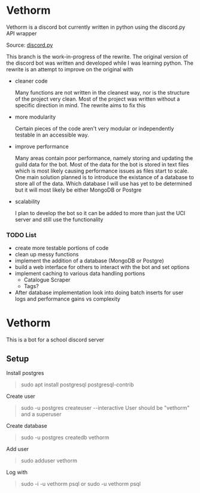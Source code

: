 # Vethorm

Vethorm is a discord bot currently written in python using the discord.py API wrapper

Source: [discord.py](https://github.com/Rapptz/discord.py)

This branch is the work-in-progress of the rewrite. The original version of the discord bot was written and developed while I was learning python.
The rewrite is an attempt to improve on the original with

* cleaner code

   Many functions are not written in the cleanest way, nor is the structure of the project very clean.
   Most of the project was written without a specific direction in mind. The rewrite aims to fix this

* more modularity

   Certain pieces of the code aren't very modular or independently testable in an accessible way.

* improve performance

   Many areas contain poor performance, namely storing and updating the guild data for the bot.
   Most of the data for the bot is stored in text files which is most likely causing performance issues as files start to scale.
   One main solution planned is to introduce the existance of a database to store all of the data. Which database I will use has yet to be determined but it will most likely be either MongoDB or Postgre

* scalability

   I plan to develop the bot so it can be added to more than just the UCI server and still use the functionality

### TODO List

* create more testable portions of code
* clean up messy functions
* implement the addition of a database (MongoDB or Postgre)
* build a web interface for others to interact with the bot and set options
* implement caching to various data handling portions
  * Catalogue Scraper
  * Tags?
* After database implementation look into doing batch inserts for user logs and performance gains vs complexity


# Vethorm
This is a bot for a school discord server

## Setup

Install postgres

> sudo apt install postgresql postgresql-contrib

Create user

> sudo -u postgres createuser --interactive
User should be "vethorm" and a superuser

Create database

> sudo -u postgres createdb vethorm

Add user

> sudo adduser vethorm

Log with

> sudo -i -u vethorm
> psql
or
> sudo -u vethorm psql
